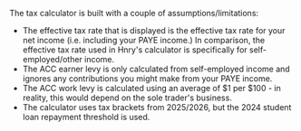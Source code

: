 The tax calculator is built with a couple of assumptions/limitations:

* The effective tax rate that is displayed is the effective tax rate for your net income (i.e. including your PAYE income.) In comparison, the effective tax rate used in Hnry's calculator is specifically for self-employed/other income.
* The ACC earner levy is only calculated from self-employed income and ignores any contributions you might make from your PAYE income. 
* The ACC work levy is calculated using an average of $1 per $100 - in reality, this would depend on the sole trader's business. 
* The calculator uses tax brackets from 2025/2026, but the 2024 student loan repayment threshold is used.

